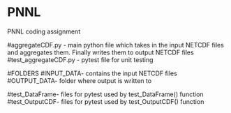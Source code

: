 # PNNL
PNNL coding assignment

#aggregateCDF.py - main python file which takes in the input NETCDF files and aggregates them. Finally writes them to output NETCDF files
#test_aggregateCDF.py - pytest file for unit testing

#FOLDERS
#INPUT_DATA- contains the input NETCDF files
#OUTPUT_DATA- folder where output is written to

#test_DataFrame- files for pytest used by test_DataFrame() function
#test_OutputCDF- files for pytest used by test_OutputCDF() function
